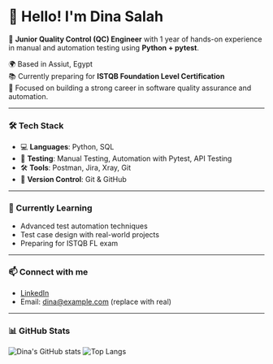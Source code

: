 # 👋 Hello! I'm Dina Salah

🎯 **Junior Quality Control (QC) Engineer** with 1 year of hands-on experience in manual and automation testing using **Python + pytest**.

🌍 Based in Assiut, Egypt  
📚 Currently preparing for **ISTQB Foundation Level Certification**  
🚀 Focused on building a strong career in software quality assurance and automation.

---

### 🛠️ Tech Stack
- 💻 **Languages**: Python, SQL
- 🧪 **Testing**: Manual Testing, Automation with Pytest, API Testing
- 🛠️ **Tools**: Postman, Jira, Xray, Git
- 📁 **Version Control**: Git & GitHub

---

### 🌱 Currently Learning
- Advanced test automation techniques  
- Test case design with real-world projects  
- Preparing for ISTQB FL exam

---

### 📫 Connect with me
- [LinkedIn](https://www.linkedin.com/in/your-link-here)
- Email: dina@example.com (replace with real)

---

### 📊 GitHub Stats

![Dina's GitHub stats](https://github-readme-stats.vercel.app/api?username=Dina-Salah-Salam&show_icons=true&theme=tokyonight)
![Top Langs](https://github-readme-stats.vercel.app/api/top-langs/?username=Dina-Salah-Salam&layout=compact&theme=tokyonight)
